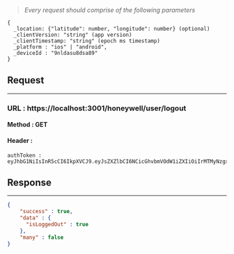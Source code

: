 > _Every request should comprise of the following parameters_

```
{
  _location: {"latitude": number, "longitude": number} (optional)
  _clientVersion: "string" (app version)
  _clientTimestamp: "string" (epoch ms timestamp)
  _platform : "ios" | "android",
  _deviceId : "9nldasu8dsa89"
}
```

## Request

---

### URL : https://localhost:3001/honeywell/user/logout

#### Method : **GET**

#### Header :

```
authToken : eyJhbG1NiIsInR5cCI6IkpXVCJ9.eyJsZXZlbCI6NCicGhvbmVOdW1iZXIiOiIrMTMyNzgxMjM5Nzg5NzgxMjM3OTgiLCJkZXZpY2VJZCI6Ik5hdmlzaW9uIn0.Gogge1r4YSi3QETUt78zMniPdLB9BBihqE
```

## Response

---

```json
{
    "success" : true,
    "data" : {
      "isLoggedOut" : true
    },
    "many" : false
}
```
